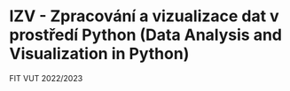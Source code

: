 # IZV - Zpracování a vizualizace dat v prostředí Python (Data Analysis and Visualization in Python)
FIT VUT 2022/2023
